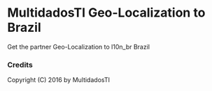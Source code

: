 # MultidadosTI Geo-Localization to Brazil

Get the partner Geo-Localization to l10n_br Brazil

### Credits
Copyright (C) 2016 by MultidadosTI